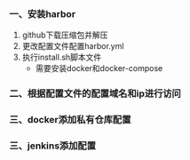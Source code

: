 ### 一、安装harbor

1. github下载压缩包并解压
2. 更改配置文件配置harbor.yml
3. 执行install.sh脚本文件
   - 需要安装docker和docker-compose

### 二、根据配置文件的配置域名和ip进行访问

### 三、docker添加私有仓库配置

### 三、jenkins添加配置
